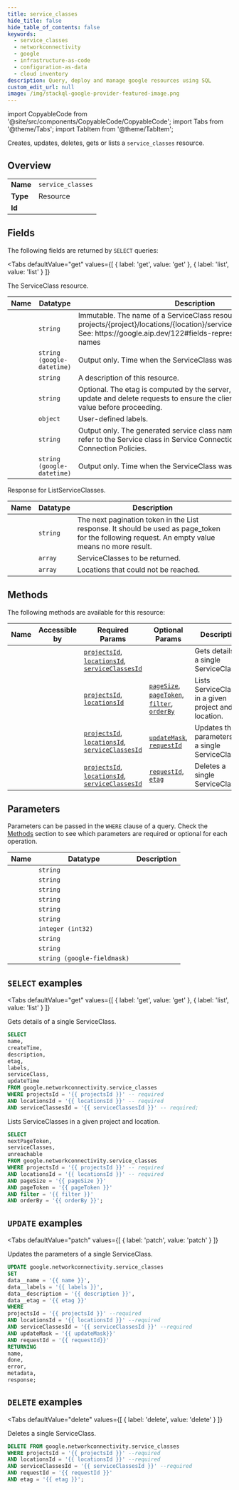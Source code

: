 ```yaml
--- 
title: service_classes
hide_title: false
hide_table_of_contents: false
keywords:
  - service_classes
  - networkconnectivity
  - google
  - infrastructure-as-code
  - configuration-as-data
  - cloud inventory
description: Query, deploy and manage google resources using SQL
custom_edit_url: null
image: /img/stackql-google-provider-featured-image.png
---
```


import CopyableCode from '@site/src/components/CopyableCode/CopyableCode';
import Tabs from '@theme/Tabs';
import TabItem from '@theme/TabItem';

Creates, updates, deletes, gets or lists a <code>service_classes</code> resource.

## Overview
<table><tbody>
<tr><td><b>Name</b></td><td><code>service_classes</code></td></tr>
<tr><td><b>Type</b></td><td>Resource</td></tr>
<tr><td><b>Id</b></td><td><CopyableCode code="google.networkconnectivity.service_classes" /></td></tr>
</tbody></table>

## Fields

The following fields are returned by `SELECT` queries:

<Tabs
    defaultValue="get"
    values={[
        { label: 'get', value: 'get' },
        { label: 'list', value: 'list' }
    ]}
>
<TabItem value="get">

The ServiceClass resource.

<table>
<thead>
    <tr>
    <th>Name</th>
    <th>Datatype</th>
    <th>Description</th>
    </tr>
</thead>
<tbody>
<tr>
    <td><CopyableCode code="name" /></td>
    <td><code>string</code></td>
    <td>Immutable. The name of a ServiceClass resource. Format: projects/&#123;project&#125;/locations/&#123;location&#125;/serviceClasses/&#123;service_class&#125; See: https://google.aip.dev/122#fields-representing-resource-names</td>
</tr>
<tr>
    <td><CopyableCode code="createTime" /></td>
    <td><code>string (google-datetime)</code></td>
    <td>Output only. Time when the ServiceClass was created.</td>
</tr>
<tr>
    <td><CopyableCode code="description" /></td>
    <td><code>string</code></td>
    <td>A description of this resource.</td>
</tr>
<tr>
    <td><CopyableCode code="etag" /></td>
    <td><code>string</code></td>
    <td>Optional. The etag is computed by the server, and may be sent on update and delete requests to ensure the client has an up-to-date value before proceeding.</td>
</tr>
<tr>
    <td><CopyableCode code="labels" /></td>
    <td><code>object</code></td>
    <td>User-defined labels.</td>
</tr>
<tr>
    <td><CopyableCode code="serviceClass" /></td>
    <td><code>string</code></td>
    <td>Output only. The generated service class name. Use this name to refer to the Service class in Service Connection Maps and Service Connection Policies.</td>
</tr>
<tr>
    <td><CopyableCode code="updateTime" /></td>
    <td><code>string (google-datetime)</code></td>
    <td>Output only. Time when the ServiceClass was updated.</td>
</tr>
</tbody>
</table>
</TabItem>
<TabItem value="list">

Response for ListServiceClasses.

<table>
<thead>
    <tr>
    <th>Name</th>
    <th>Datatype</th>
    <th>Description</th>
    </tr>
</thead>
<tbody>
<tr>
    <td><CopyableCode code="nextPageToken" /></td>
    <td><code>string</code></td>
    <td>The next pagination token in the List response. It should be used as page_token for the following request. An empty value means no more result.</td>
</tr>
<tr>
    <td><CopyableCode code="serviceClasses" /></td>
    <td><code>array</code></td>
    <td>ServiceClasses to be returned.</td>
</tr>
<tr>
    <td><CopyableCode code="unreachable" /></td>
    <td><code>array</code></td>
    <td>Locations that could not be reached.</td>
</tr>
</tbody>
</table>
</TabItem>
</Tabs>

## Methods

The following methods are available for this resource:

<table>
<thead>
    <tr>
    <th>Name</th>
    <th>Accessible by</th>
    <th>Required Params</th>
    <th>Optional Params</th>
    <th>Description</th>
    </tr>
</thead>
<tbody>
<tr>
    <td><a href="#get"><CopyableCode code="get" /></a></td>
    <td><CopyableCode code="select" /></td>
    <td><a href="#parameter-projectsId"><code>projectsId</code></a>, <a href="#parameter-locationsId"><code>locationsId</code></a>, <a href="#parameter-serviceClassesId"><code>serviceClassesId</code></a></td>
    <td></td>
    <td>Gets details of a single ServiceClass.</td>
</tr>
<tr>
    <td><a href="#list"><CopyableCode code="list" /></a></td>
    <td><CopyableCode code="select" /></td>
    <td><a href="#parameter-projectsId"><code>projectsId</code></a>, <a href="#parameter-locationsId"><code>locationsId</code></a></td>
    <td><a href="#parameter-pageSize"><code>pageSize</code></a>, <a href="#parameter-pageToken"><code>pageToken</code></a>, <a href="#parameter-filter"><code>filter</code></a>, <a href="#parameter-orderBy"><code>orderBy</code></a></td>
    <td>Lists ServiceClasses in a given project and location.</td>
</tr>
<tr>
    <td><a href="#patch"><CopyableCode code="patch" /></a></td>
    <td><CopyableCode code="update" /></td>
    <td><a href="#parameter-projectsId"><code>projectsId</code></a>, <a href="#parameter-locationsId"><code>locationsId</code></a>, <a href="#parameter-serviceClassesId"><code>serviceClassesId</code></a></td>
    <td><a href="#parameter-updateMask"><code>updateMask</code></a>, <a href="#parameter-requestId"><code>requestId</code></a></td>
    <td>Updates the parameters of a single ServiceClass.</td>
</tr>
<tr>
    <td><a href="#delete"><CopyableCode code="delete" /></a></td>
    <td><CopyableCode code="delete" /></td>
    <td><a href="#parameter-projectsId"><code>projectsId</code></a>, <a href="#parameter-locationsId"><code>locationsId</code></a>, <a href="#parameter-serviceClassesId"><code>serviceClassesId</code></a></td>
    <td><a href="#parameter-requestId"><code>requestId</code></a>, <a href="#parameter-etag"><code>etag</code></a></td>
    <td>Deletes a single ServiceClass.</td>
</tr>
</tbody>
</table>

## Parameters

Parameters can be passed in the `WHERE` clause of a query. Check the [Methods](#methods) section to see which parameters are required or optional for each operation.

<table>
<thead>
    <tr>
    <th>Name</th>
    <th>Datatype</th>
    <th>Description</th>
    </tr>
</thead>
<tbody>
<tr id="parameter-locationsId">
    <td><CopyableCode code="locationsId" /></td>
    <td><code>string</code></td>
    <td></td>
</tr>
<tr id="parameter-projectsId">
    <td><CopyableCode code="projectsId" /></td>
    <td><code>string</code></td>
    <td></td>
</tr>
<tr id="parameter-serviceClassesId">
    <td><CopyableCode code="serviceClassesId" /></td>
    <td><code>string</code></td>
    <td></td>
</tr>
<tr id="parameter-etag">
    <td><CopyableCode code="etag" /></td>
    <td><code>string</code></td>
    <td></td>
</tr>
<tr id="parameter-filter">
    <td><CopyableCode code="filter" /></td>
    <td><code>string</code></td>
    <td></td>
</tr>
<tr id="parameter-orderBy">
    <td><CopyableCode code="orderBy" /></td>
    <td><code>string</code></td>
    <td></td>
</tr>
<tr id="parameter-pageSize">
    <td><CopyableCode code="pageSize" /></td>
    <td><code>integer (int32)</code></td>
    <td></td>
</tr>
<tr id="parameter-pageToken">
    <td><CopyableCode code="pageToken" /></td>
    <td><code>string</code></td>
    <td></td>
</tr>
<tr id="parameter-requestId">
    <td><CopyableCode code="requestId" /></td>
    <td><code>string</code></td>
    <td></td>
</tr>
<tr id="parameter-updateMask">
    <td><CopyableCode code="updateMask" /></td>
    <td><code>string (google-fieldmask)</code></td>
    <td></td>
</tr>
</tbody>
</table>

## `SELECT` examples

<Tabs
    defaultValue="get"
    values={[
        { label: 'get', value: 'get' },
        { label: 'list', value: 'list' }
    ]}
>
<TabItem value="get">

Gets details of a single ServiceClass.

```sql
SELECT
name,
createTime,
description,
etag,
labels,
serviceClass,
updateTime
FROM google.networkconnectivity.service_classes
WHERE projectsId = '{{ projectsId }}' -- required
AND locationsId = '{{ locationsId }}' -- required
AND serviceClassesId = '{{ serviceClassesId }}' -- required;
```
</TabItem>
<TabItem value="list">

Lists ServiceClasses in a given project and location.

```sql
SELECT
nextPageToken,
serviceClasses,
unreachable
FROM google.networkconnectivity.service_classes
WHERE projectsId = '{{ projectsId }}' -- required
AND locationsId = '{{ locationsId }}' -- required
AND pageSize = '{{ pageSize }}'
AND pageToken = '{{ pageToken }}'
AND filter = '{{ filter }}'
AND orderBy = '{{ orderBy }}';
```
</TabItem>
</Tabs>


## `UPDATE` examples

<Tabs
    defaultValue="patch"
    values={[
        { label: 'patch', value: 'patch' }
    ]}
>
<TabItem value="patch">

Updates the parameters of a single ServiceClass.

```sql
UPDATE google.networkconnectivity.service_classes
SET 
data__name = '{{ name }}',
data__labels = '{{ labels }}',
data__description = '{{ description }}',
data__etag = '{{ etag }}'
WHERE 
projectsId = '{{ projectsId }}' --required
AND locationsId = '{{ locationsId }}' --required
AND serviceClassesId = '{{ serviceClassesId }}' --required
AND updateMask = '{{ updateMask}}'
AND requestId = '{{ requestId}}'
RETURNING
name,
done,
error,
metadata,
response;
```
</TabItem>
</Tabs>


## `DELETE` examples

<Tabs
    defaultValue="delete"
    values={[
        { label: 'delete', value: 'delete' }
    ]}
>
<TabItem value="delete">

Deletes a single ServiceClass.

```sql
DELETE FROM google.networkconnectivity.service_classes
WHERE projectsId = '{{ projectsId }}' --required
AND locationsId = '{{ locationsId }}' --required
AND serviceClassesId = '{{ serviceClassesId }}' --required
AND requestId = '{{ requestId }}'
AND etag = '{{ etag }}';
```
</TabItem>
</Tabs>
